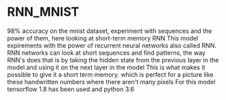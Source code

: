 # RNN_MNIST
98% accuracy on the mnist dataset, experiment with sequences and the power of them, here looking at short-term memory RNN
This model expirements with the power of recurrent neural networks also called RNN. RNN networks can look at short sequences and find
patterns, the way RNN's does that is by taking the hidden state from the previous layer in the model and using it on the next layer in the model
This is what makes it possible to give it a short term memory. which is perfect for a picture like these handwritten numbers where there aren't many pixels
For this model tensorflow 1.8 has been used and python 3.6
